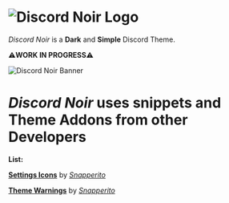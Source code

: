 #  ![Discord Noir Logo](https://raw.githubusercontent.com/4n4hits/DiscordNoir/main/DNLogo.png)

*Discord Noir* is a **Dark** and **Simple** Discord Theme.

⚠️**WORK IN PROGRESS**⚠️

![Discord Noir Banner](https://raw.githubusercontent.com/4n4hits/DiscordNoir/main/banner.png)

# *Discord Noir* uses **snippets** and **Theme Addons** from other Developers

**List:**

[**Settings Icons**](https://github.com/snappercord/Settings-Icons) by [*Snapperito*](https://github.com/snapperito)

[**Theme Warnings**](https://github.com/Snippets-For-Discord/theme-warnings) by [*Snapperito*](https://github.com/Snapperito)
